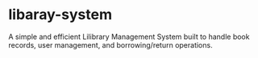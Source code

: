 # libaray-system
A simple and efficient Lilibrary Management System built to handle book records, user management, and borrowing/return operations.
